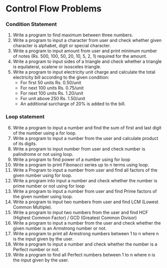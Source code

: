 # Control Flow Problems

### Condition Statement

1. Write a program to find maximum between three numbers. 
2. Write a program to input a character from user and check whether given character is alphabet, digit or special character.
3. Write a program to input amount from user and print minimum number of notes (Rs. 500, 100, 50, 20, 10, 5, 2, 1) required for the amount.
4. Write a program to input sides of a triangle and check whether a triangle is equilateral, scalene or isosceles triangle.
5. Write a program to input electricity unit charge and calculate the total electricity bill according to the given condition:
    - For first 50 units Rs. 0.50/unit
    - For next 100 units Rs. 0.75/unit
    - For next 100 units Rs. 1.20/unit
    - For unit above 250 Rs. 1.50/unit
    - An additional surcharge of 20% is added to the bill.

### Loop statement

6. Write a program to input a number and find the sum of first and last digit of the number using a for loop. 
7. Write a program to input a number from the user and calculate product of its digits.
8. Write a program to input number from user and check number is palindrome or not using loop.  
9. Write a program to find power of a number using for loop
10. Write a program to print Fibonacci series up to n terms using loop.
11. Write a Program to input a number from user and find all factors of the given number using for loop. 
12. Write a program into input a number and check whether the number is prime number or not using for loop
13. Write a program to input a number from user and find Prime factors of the given number using loop.
14. Write a program to input two numbers from user and find LCM (Lowest Common Multiple).
15. Write a program to input two numbers from the user and find HCF (Highest Common Factor) / GCD (Greatest Common Divisor)
16. Write a program to input a number from the user and check whether the given number is an Armstrong number or not.
17. Write a program to print all Armstrong numbers between 1 to n where n is the input given by the user.
18. Write a program to input a number and check whether the number is a Perfect number or not.
19. Write a program to find all Perfect numbers between 1 to n where n is the input given by the user. 




